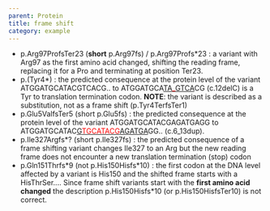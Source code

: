 ```yaml
---
parent: Protein
title: frame shift
category: example
---
```


*	p.Arg97ProfsTer23 (**short** p.Arg97fs) / p.Arg97Profs\*23
	:	a variant with Arg97 as the first amino acid changed, shifting the reading frame, replacing it for a Pro and terminating at position Ter23.
*   p.(Tyr4\*)
	:	the predicted consequence at the protein level of the variant ATGGATGCATACGTCACG.. to ATGGATGCA<u>TA<font color="red">\_</font>GTCA</u>CG (c.12delC) is a Tyr to translation termination codon.
	**NOTE**: the variant is described as a substitution, not as a frame shift (p.Tyr4TerfsTer1)
*	p.Glu5ValfsTer5 (short p.Glu5fs)
	:	the predicted consequence at the protein level of the variant ATGGATGCATACGAGATGAGG  to ATGGATGCATAC<u>G<font color="red">TGCATACG</font>AGATGA</u>GG.. (c.6_13dup).
*	p.Ile327Argfs*? (short p.Ile327fs)
	:	the predicted consequence of a frame shifting variant changes Ile327 to an Arg but the new reading frame does not encounter a new translation termination (stop) codon
*	p.Gln151Thrfs\*9 (not p.His150Hisfs\*10)
	:	the first codon at the DNA level affected by a variant is His150 and the shifted frame starts with a HisThrSer.... Since frame shift variants start with the **first amino acid changed** the description p.His150Hisfs\*10 (or p.His150HisfsTer10) is not correct.
